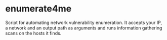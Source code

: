 # enumerate4me
Script for automating network vulnerability enumeration. It accepts your IP, a network and an output path as arguments and runs information gathering scans on the hosts it finds.

